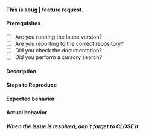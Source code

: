 <!-- Choose one of the following: -->
#### This is  a**bug | feature request**.

<!-- Make sure that everything is checked below: -->
#### Prerequisites
* [ ] Are you running the latest version?
* [ ] Are you reporting to the correct repository?
* [ ] Did you check the documentation?
* [ ] Did you perform a cursory search?

#### Description
<!-- Description of the bug or feature -->

#### Steps to Reproduce
<!--
1. First Step
2. Second Step
3. and so on...
-->

#### Expected behavior
<!-- What you expected to happen -->

#### Actual behavior
<!-- What actually happened -->

##### When the issue is resolved, don't forget to CLOSE it.
